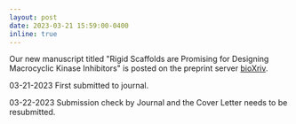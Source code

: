 ```yaml
---
layout: post
date: 2023-03-21 15:59:00-0400
inline: true
---
```


Our new manuscript titled "Rigid Scaffolds are Promising for Designing Macrocyclic Kinase Inhibitors" is posted on the preprint server [bioXriv](https://www.biorxiv.org/content/10.1101/2023.03.17.533119v1).

03-21-2023 First submitted to journal.

03-22-2023 Submission check by Journal and the Cover Letter needs to be resubmitted.
